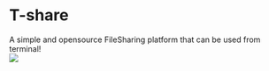 # T-share
A simple and opensource FileSharing platform that can be used from terminal!
<br>
![](https://vbr.wocr.tk/badge?page_id=683298968&logo=python&lcolor=black&text=views&color=000000)

